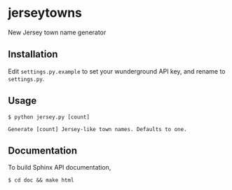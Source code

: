 jerseytowns
===========

New Jersey town name generator

Installation
------------
Edit `settings.py.example` to set your wunderground API key, and rename to `settings.py`.

Usage
------

    $ python jersey.py [count]

    Generate [count] Jersey-like town names. Defaults to one.

Documentation
-------------
To build Sphinx API documentation,

    $ cd doc && make html
